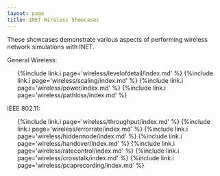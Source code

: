 ```yaml
---
layout: page
title: INET Wireless Showcases
---
```


These showcases demonstrate various aspects of performing wireless network
simulations with INET.

General Wireless:

<ul>
  {%include link.i page='wireless/levelofdetail/index.md' %}
  {%include link.i page='wireless/scaling/index.md' %}
  {%include link.i page='wireless/power/index.md' %}
  {%include link.i page='wireless/pathloss/index.md' %}
</ul>

IEEE 802.11:

<ul>
  {%include link.i page='wireless/throughput/index.md' %}
  {%include link.i page='wireless/errorrate/index.md' %}
  {%include link.i page='wireless/hiddennode/index.md' %}
  {%include link.i page='wireless/handover/index.md' %}
  {%include link.i page='wireless/ratecontrol/index.md' %}
  {%include link.i page='wireless/crosstalk/index.md' %}
  {%include link.i page='wireless/pcaprecording/index.md' %}
</ul>

